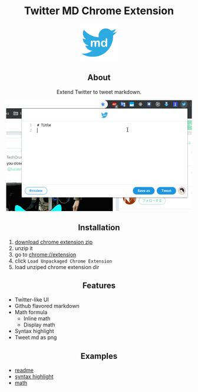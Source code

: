 <h1 align="center">Twitter MD Chrome Extension</h1>
<p align="center">
  <img src="./images/icon128.png" width="auto" height="100"/>
</p>

<h2 align="center">About</h2>
<p align="center">Extend Twitter to tweet markdown.</p>

<p align="center">
  <img src="./images/tmd.gif" width="auto" height="300"/>
</p>

<h2 align="center">Installation</h2>

1. [download chrome extension zip](https://github.com/RyosukeCla/twitter-md-chrome/archive/1.2.zip)
2. unzip it
3. go to [chrome://extension](chrome://extension)
4. click `Load Unpackaged Chrome Extension`
5. load unziped chrome extension dir

<h2 align="center">Features</h2>

- Twitter-like UI
- Github flavored markdown
- Math formula
  - Inline math
  - Display math
- Syntax highlight
- Tweet md as png

<h2 align="center">Examples</h2>

- [readme](./examples/readme.md.raw)
- [syntax highlight](./examples/syntax-highlight.md.raw)
- [math](./examples/math.md.raw)
